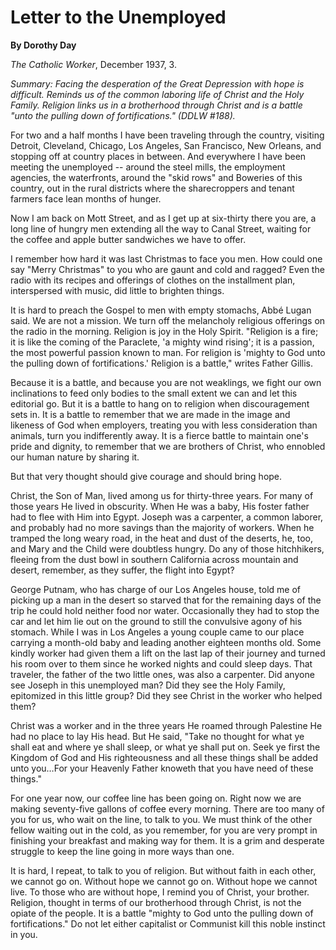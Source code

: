 Letter to the Unemployed
========================

**By Dorothy Day**

*The Catholic Worker*, December 1937, 3.

*Summary: Facing the desperation of the Great Depression with hope is
difficult. Reminds us of the common laboring life of Christ and the Holy
Family. Religion links us in a brotherhood through Christ and is a
battle "unto the pulling down of fortifications." (DDLW \#188).*

For two and a half months I have been traveling through the country,
visiting Detroit, Cleveland, Chicago, Los Angeles, San Francisco, New
Orleans, and stopping off at country places in between. And everywhere I
have been meeting the unemployed -- around the steel mills, the
employment agencies, the waterfronts, around the "skid rows" and
Boweries of this country, out in the rural districts where the
sharecroppers and tenant farmers face lean months of hunger.

Now I am back on Mott Street, and as I get up at six-thirty there you
are, a long line of hungry men extending all the way to Canal Street,
waiting for the coffee and apple butter sandwiches we have to offer.

I remember how hard it was last Christmas to face you men. How could one
say "Merry Christmas" to you who are gaunt and cold and ragged? Even the
radio with its recipes and offerings of clothes on the installment plan,
interspersed with music, did little to brighten things.

It is hard to preach the Gospel to men with empty stomachs, Abbé Lugan
said. We are not a mission. We turn off the melancholy religious
offerings on the radio in the morning. Religion is joy in the Holy
Spirit. "Religion is a fire; it is like the coming of the Paraclete, 'a
mighty wind rising'; it is a passion, the most powerful passion known to
man. For religion is 'mighty to God unto the pulling down of
fortifications.' Religion is a battle," writes Father Gillis.

Because it is a battle, and because you are not weaklings, we fight our
own inclinations to feed only bodies to the small extent we can and let
this editorial go. But it is a battle to hang on to religion when
discouragement sets in. It is a battle to remember that we are made in
the image and likeness of God when employers, treating you with less
consideration than animals, turn you indifferently away. It is a fierce
battle to maintain one's pride and dignity, to remember that we are
brothers of Christ, who ennobled our human nature by sharing it.

But that very thought should give courage and should bring hope.

Christ, the Son of Man, lived among us for thirty-three years. For many
of those years He lived in obscurity. When He was a baby, His foster
father had to flee with Him into Egypt. Joseph was a carpenter, a common
laborer, and probably had no more savings than the majority of workers.
When he tramped the long weary road, in the heat and dust of the
deserts, he, too, and Mary and the Child were doubtless hungry. Do any
of those hitchhikers, fleeing from the dust bowl in southern California
across mountain and desert, remember, as they suffer, the flight into
Egypt?

George Putnam, who has charge of our Los Angeles house, told me of
picking up a man in the desert so starved that for the remaining days of
the trip he could hold neither food nor water. Occasionally they had to
stop the car and let him lie out on the ground to still the convulsive
agony of his stomach. While I was in Los Angeles a young couple came to
our place carrying a month-old baby and leading another eighteen months
old. Some kindly worker had given them a lift on the last lap of their
journey and turned his room over to them since he worked nights and
could sleep days. That traveler, the father of the two little ones, was
also a carpenter. Did anyone see Joseph in this unemployed man? Did they
see the Holy Family, epitomized in this little group? Did they see
Christ in the worker who helped them?

Christ was a worker and in the three years He roamed through Palestine
He had no place to lay His head. But He said, "Take no thought for what
ye shall eat and where ye shall sleep, or what ye shall put on. Seek ye
first the Kingdom of God and His righteousness and all these things
shall be added unto you…For your Heavenly Father knoweth that you have
need of these things."

For one year now, our coffee line has been going on. Right now we are
making seventy-five gallons of coffee every morning. There are too many
of you for us, who wait on the line, to talk to you. We must think of
the other fellow waiting out in the cold, as you remember, for you are
very prompt in finishing your breakfast and making way for them. It is a
grim and desperate struggle to keep the line going in more ways than
one.

It is hard, I repeat, to talk to you of religion. But without faith in
each other, we cannot go on. Without hope we cannot go on. Without hope
we cannot live. To those who are without hope, I remind you of Christ,
your brother. Religion, thought in terms of our brotherhood through
Christ, is not the opiate of the people. It is a battle "mighty to God
unto the pulling down of fortifications." Do not let either capitalist
or Communist kill this noble instinct in you.
